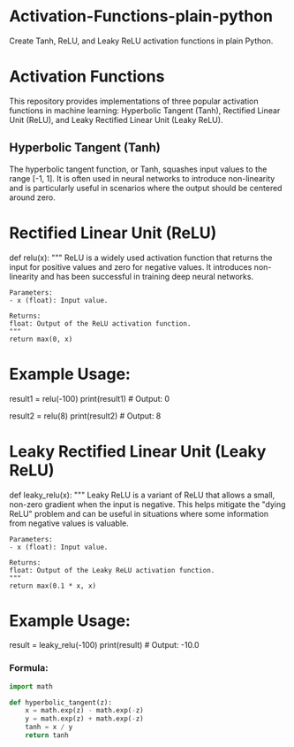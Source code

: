 # Activation-Functions-plain-python

Create Tanh, ReLU, and Leaky ReLU activation functions in plain Python.

# Activation Functions

This repository provides implementations of three popular activation functions in machine learning: Hyperbolic Tangent (Tanh), Rectified Linear Unit (ReLU), and Leaky Rectified Linear Unit (Leaky ReLU).

## Hyperbolic Tangent (Tanh)

The hyperbolic tangent function, or Tanh, squashes input values to the range [-1, 1]. It is often used in neural networks to introduce non-linearity and is particularly useful in scenarios where the output should be centered around zero.

# Rectified Linear Unit (ReLU)

def relu(x):
    """
    ReLU is a widely used activation function that returns the input for positive values
    and zero for negative values. It introduces non-linearity and has been successful
    in training deep neural networks.

    Parameters:
    - x (float): Input value.

    Returns:
    float: Output of the ReLU activation function.
    """
    return max(0, x)

# Example Usage:
result1 = relu(-100)
print(result1)  # Output: 0

result2 = relu(8)
print(result2)  # Output: 8

# Leaky Rectified Linear Unit (Leaky ReLU)

def leaky_relu(x):
    """
    Leaky ReLU is a variant of ReLU that allows a small, non-zero gradient when the input is negative.
    This helps mitigate the "dying ReLU" problem and can be useful in situations where some information
    from negative values is valuable.

    Parameters:
    - x (float): Input value.

    Returns:
    float: Output of the Leaky ReLU activation function.
    """
    return max(0.1 * x, x)

# Example Usage:
result = leaky_relu(-100)
print(result)  # Output: -10.0


### Formula:
```python
import math

def hyperbolic_tangent(z):
    x = math.exp(z) - math.exp(-z)
    y = math.exp(z) + math.exp(-z)
    tanh = x / y
    return tanh
